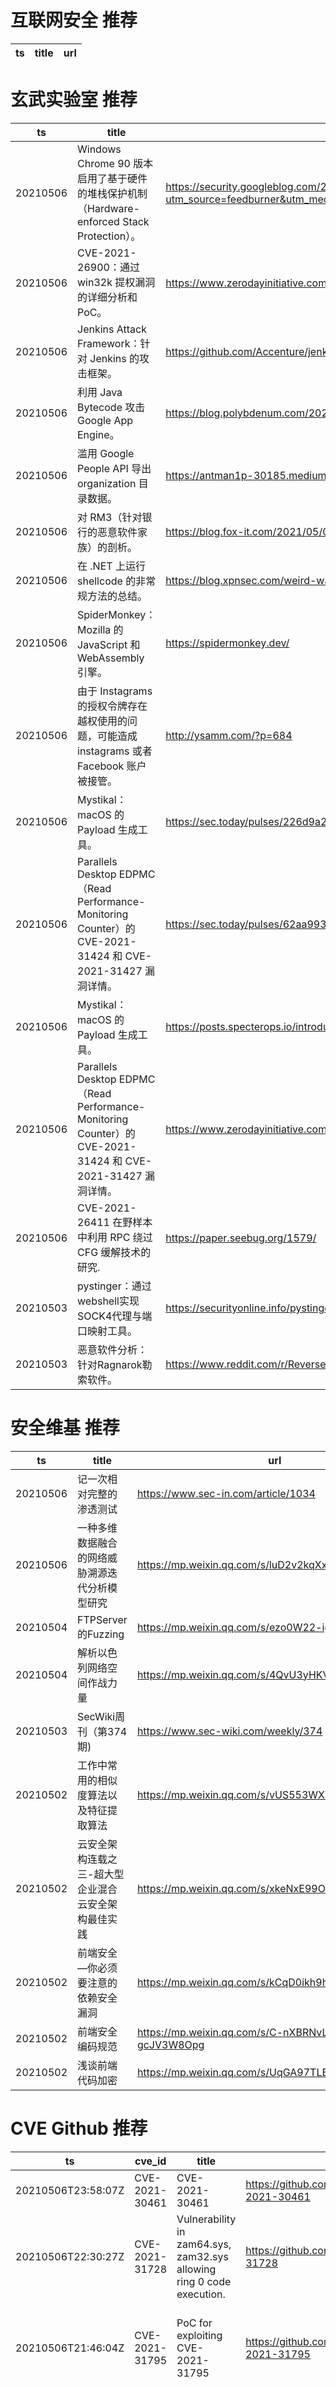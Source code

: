 # 互联网安全 推荐
| ts | title | url| 
| --- | --- | ---| 


# 玄武实验室 推荐
| ts | title | url| 
| --- | --- | ---| 
| 20210506 | Windows Chrome 90 版本启用了基于硬件的堆栈保护机制（Hardware-enforced Stack Protection）。 | https://security.googleblog.com/2021/05/enabling-hardware-enforced-stack.html?utm_source=feedburner&utm_medium=feed&utm_campaign=Feed%3A+GoogleOnlineSecurityBlog+%28Google+Online+Security+Blog%29| 
| 20210506 | CVE-2021-26900：通过 win32k 提权漏洞的详细分析和 PoC。 | https://www.zerodayinitiative.com/blog/2021/5/3/cve-2021-26900-privilege-escalation-via-a-use-after-free-vulnerability-in-win32k| 
| 20210506 | Jenkins Attack Framework：针对 Jenkins 的攻击框架。 | https://github.com/Accenture/jenkins-attack-framework| 
| 20210506 | 利用 Java Bytecode 攻击 Google App Engine。 | https://blog.polybdenum.com/2021/05/05/how-i-hacked-google-app-engine-anatomy-of-a-java-bytecode-exploit.html| 
| 20210506 | 滥用 Google People API 导出 organization 目录数据。 | https://antman1p-30185.medium.com/abusing-the-google-people-api-c9bd2b8c74cd| 
| 20210506 | 对 RM3（针对银行的恶意软件家族）的剖析。 | https://blog.fox-it.com/2021/05/04/rm3-curiosities-of-the-wildest-banking-malware/| 
| 20210506 | 在 .NET 上运行 shellcode 的非常规方法的总结。 | https://blog.xpnsec.com/weird-ways-to-execute-dotnet/| 
| 20210506 | SpiderMonkey：Mozilla 的 JavaScript 和 WebAssembly 引擎。 | https://spidermonkey.dev/| 
| 20210506 | 由于 Instagrams 的授权令牌存在越权使用的问题，可能造成 instagrams 或者 Facebook 账户被接管。 | http://ysamm.com/?p=684| 
| 20210506 | Mystikal：macOS 的 Payload 生成工具。 | https://sec.today/pulses/226d9a2f-c5ea-478b-9744-1afa37e297e2/| 
| 20210506 | Parallels Desktop EDPMC（Read Performance-Monitoring Counter）的 CVE-2021-31424 和 CVE-2021-31427 漏洞详情。 | https://sec.today/pulses/62aa9931-c1cf-4bd4-b12d-b68d61b8cd0e/| 
| 20210506 | Mystikal：macOS 的 Payload 生成工具。 | https://posts.specterops.io/introducing-mystikal-4fbd2f7ae520?gi=96475659c866| 
| 20210506 | Parallels Desktop EDPMC（Read Performance-Monitoring Counter）的 CVE-2021-31424 和 CVE-2021-31427 漏洞详情。 | https://www.zerodayinitiative.com/blog/2021/4/26/parallels-desktop-rdpmc-hypercall-interface-and-vulnerabilities| 
| 20210506 | CVE-2021-26411 在野样本中利用 RPC 绕过 CFG 缓解技术的研究. | https://paper.seebug.org/1579/| 
| 20210503 | pystinger：通过webshell实现SOCK4代理与端口映射工具。 | https://securityonline.info/pystinger-bypass-firewall-for-traffic-forwarding-using-webshell/| 
| 20210503 | 恶意软件分析：针对Ragnarok勒索软件。 | https://www.reddit.com/r/ReverseEngineering/comments/n1771o/malware_analysis_ragnarok_ransomware/| 


# 安全维基 推荐
| ts | title | url| 
| --- | --- | ---| 
| 20210506 | 记一次相对完整的渗透测试 | https://www.sec-in.com/article/1034| 
| 20210506 | 一种多维数据融合的网络威胁溯源迭代分析模型研究 | https://mp.weixin.qq.com/s/luD2v2kqXx41KWKqnItyBg| 
| 20210504 | FTPServer的Fuzzing | https://mp.weixin.qq.com/s/ezo0W22-igu8uhnbO8sR-Q| 
| 20210504 | 解析以色列网络空间作战力量 | https://mp.weixin.qq.com/s/4QvU3yHKVbLzTupW4aF37Q| 
| 20210503 | SecWiki周刊（第374期) | https://www.sec-wiki.com/weekly/374| 
| 20210502 | 工作中常用的相似度算法以及特征提取算法 | https://mp.weixin.qq.com/s/vUS553WX8pFIiWoqhkFNlg| 
| 20210502 | 云安全架构连载之三-超大型企业混合云安全架构最佳实践 | https://mp.weixin.qq.com/s/xkeNxE99ORtVs9EOv0ellQ| 
| 20210502 | 前端安全—你必须要注意的依赖安全漏洞 | https://mp.weixin.qq.com/s/kCqD0ikh9h5xc42sKkESVA| 
| 20210502 | 前端安全编码规范 | https://mp.weixin.qq.com/s/C-nXBRNvLA2-gcJV3W8Opg| 
| 20210502 | 浅谈前端代码加密 | https://mp.weixin.qq.com/s/UqGA97TLEn5BkzjVDX_EhA| 


# CVE Github 推荐
| ts | cve_id | title | url | cve_detail| 
| --- | --- | --- | --- | ---| 
| 20210506T23:58:07Z | CVE-2021-30461 | CVE-2021-30461 | https://github.com/daedalus/CVE-2021-30461 | 未查询到CVE信息| 
| 20210506T22:30:27Z | CVE-2021-31728 | Vulnerability in zam64.sys, zam32.sys allowing ring 0 code execution. | https://github.com/irql0/CVE-2021-31728 | 未查询到CVE信息| 
| 20210506T21:46:04Z | CVE-2021-31795 | PoC for exploiting CVE-2021-31795 | https://github.com/JamesGeee/CVE-2021-31795 | The PowerVR GPU kernel driver in pvrsrvkm.ko through 2021-04-24 for the Linux kernel, as used on Alcatel 1S phones, allows attackers to overwrite heap memory via PhysmemNewRamBackedPMR.| 
| 20210506T21:45:49Z | CVE-2021-31417 | PoC for exploiting CVE-2021-31417 | https://github.com/JamesGeee/CVE-2021-31417 | This vulnerability allows local attackers to disclose sensitive information on affected installations of Parallels Desktop 15.1.4-47270. An attacker must first obtain the ability to execute low-privileged code on the target guest system in order to exploit this vulnerability. The specific flaw exists within the Toolgate component. The issue results from the lack of proper initialization of memory prior to accessing it. An attacker can leverage this in conjunction with other vulnerabilities to escalate privileges and execute arbitrary code in the context of the hypervisor. Was ZDI-CAN-12131.| 
| 20210506T21:45:35Z | CVE-2021-31418 | PoC for exploiting CVE-2021-31418 | https://github.com/JamesGeee/CVE-2021-31418 | This vulnerability allows local attackers to disclose sensitive information on affected installations of Parallels Desktop 15.1.4-47270. An attacker must first obtain the ability to execute low-privileged code on the target guest system in order to exploit this vulnerability. The specific flaw exists within the Toolgate component. The issue results from the lack of proper initialization of memory prior to accessing it. An attacker can leverage this in conjunction with other vulnerabilities to escalate privileges and execute arbitrary code in the context of the hypervisor. Was ZDI-CAN-12221.| 
| 20210506T21:45:31Z | CVE-2021-31420 | PoC for exploiting CVE-2021-31420 | https://github.com/JamesGeee/CVE-2021-31420 | This vulnerability allows local attackers to escalate privileges on affected installations of Parallels Desktop 16.1.0-48950. An attacker must first obtain the ability to execute low-privileged code on the target guest system in order to exploit this vulnerability. The specific flaw exists within the Toolgate component. The issue results from the lack of proper validation of the length of user-supplied data prior to copying it to a fixed-length stack-based buffer. An attacker can leverage this vulnerability to escalate privileges and execute arbitrary code in the context of the hypervisor. Was ZDI-CAN-12220.| 
| 20210506T21:45:27Z | CVE-2021-31419 | PoC for exploiting CVE-2021-31419 | https://github.com/JamesGeee/CVE-2021-31419 | This vulnerability allows local attackers to disclose sensitive information on affected installations of Parallels Desktop 15.1.4-47270. An attacker must first obtain the ability to execute low-privileged code on the target guest system in order to exploit this vulnerability. The specific flaw exists within the Toolgate component. The issue results from the lack of proper initialization of memory prior to accessing it. An attacker can leverage this in conjunction with other vulnerabilities to escalate privileges and execute arbitrary code in the context of the hypervisor. Was ZDI-CAN-12136.| 
| 20210506T21:45:24Z | CVE-2020-25453 | PoC for exploiting CVE-2020-25453 | https://github.com/JamesGeee/CVE-2020-25453 | An issue was discovered in BlackCat CMS before 1.4. There is a CSRF vulnerability (bypass csrf_token) that allows remote arbitrary code execution.| 
| 20210506T21:45:21Z | CVE-2021-31828 | PoC for exploiting CVE-2021-31828 | https://github.com/JamesGeee/CVE-2021-31828 | An SSRF issue in Open Distro for Elasticsearch (ODFE) before 1.13.1.0 allows an existing privileged user to enumerate listening services or interact with configured resources via HTTP requests exceeding the Alerting plugin%s intended scope.| 
| 20210506T21:45:17Z | CVE-2021-21536 | PoC for exploiting CVE-2021-21536 | https://github.com/JamesGeee/CVE-2021-21536 | Dell Hybrid Client versions prior to 1.5 contain an information exposure vulnerability. A local unauthenticated attacker may exploit this vulnerability in order to register the client to a server in order to view sensitive information.| 


# klee on Github 推荐
| ts | title | url | stars | forks| 
| --- | --- | --- | --- | ---| 
| 20210507T00:04:51Z | Null | https://github.com/sosp21paper780/vigor-klee | 0 | 0| 
| 20210506T23:13:37Z | An open-source Chinese font derived from Fontworks% Klee One. 一款基于 FONTWORKS 的 Klee One 的开源中文字体。 | https://github.com/lxgw/LxgwWenKai | 541 | 13| 
| 20210506T11:32:54Z | KLEE Symbolic Execution Engine | https://github.com/klee/klee | 1683 | 491| 
| 20210506T04:27:17Z | A personnal UI library made as an excuse to have a published UI package | https://github.com/Liinkiing/klee | 9 | 1| 
| 20210505T14:23:55Z | OVO | https://github.com/iKleeOVO/iKleeOVO.github.io | 0 | 1| 
| 20210505T01:40:45Z | Create CFGs and compute complexity metrics for Python, C++, and Java code. | https://github.com/hmc-alpaqa/metrinome | 11 | 0| 
| 20210504T12:00:35Z | ovo | https://github.com/Mtoly/klee.github.io | 0 | 0| 
| 20210504T10:13:09Z | 99484C Worlds Code | https://github.com/Jython1415/penguin-Klee | 1 | 0| 
| 20210504T05:36:28Z | An opiniated Next TypeScript powered starter which include Klee, emotion / styled-system, framer motion, jest and Cypress | https://github.com/Liinkiing/next-ts-klee-starter | 0 | 0| 
| 20210503T22:04:49Z | Null | https://github.com/realAyinde/kleenfoods | 0 | 0| 


# s2e on Github 推荐
| ts | title | url | stars | forks| 
| --- | --- | --- | --- | ---| 


# exploit on Github 推荐
| ts | title | url | stars | forks| 
| --- | --- | --- | --- | ---| 
| 20210507T01:02:49Z | Open-Source Vulnerability Intelligence Center - Unified source of vulnerability, exploit and threat Intelligence feeds | https://github.com/Patrowl/PatrowlHearsData | 22 | 9| 
| 20210507T00:52:06Z | Kubernetes security and vulnerability tools and utilities. | https://github.com/kris-nova/hack | 15 | 1| 
| 20210507T00:51:03Z | 🔍NVD exploit & JVN(Japan Vulnerability Notes) easy description | https://github.com/nomi-sec/NVD-Exploit-List-Ja | 16 | 11| 
| 20210507T00:50:34Z | open source 32bit 8.4.1-9.1 untethered jailbreak. codesign bypass & kernel exploit | https://github.com/dora2-iOS/daibutsu | 23 | 3| 
| 20210507T00:08:26Z | A Monaco fork for Roblox (exploiting). All functions from LuaU and custom executor functions are present with documentation. | https://github.com/EthanMcBloxxer/Rosploco | 0 | 0| 
| 20210506T23:51:25Z | Extensible framework for analyzing publicly available information about vulnerabilities | https://github.com/leonov-av/vulristics | 27 | 1| 
| 20210506T23:43:25Z | Fully undetected Android Binder  | https://github.com/xiangin/Android-Exploit-2021 | 0 | 0| 
| 20210506T23:42:14Z | PDF Exploit FUD 2021 + Fully Undetectable + Docx Exploit FUD  + Bypass All Antivirus. | https://github.com/xiangin/PDF-Exploit-FUD-2021 | 1 | 0| 
| 20210506T23:30:53Z | Pseudo shells for different Lambda Runtime Environments & Lambda persistency exploits | https://github.com/Djkusik/Lambda-sHell | 0 | 0| 
| 20210506T23:08:02Z | Thi powershell script has got to run in remote windows host, even for pivoting | https://github.com/FabioDefilippo/winallenum | 2 | 1| 


# backdoor on Github 推荐
| ts | title | url | stars | forks| 
| --- | --- | --- | --- | ---| 
| 20210507T00:03:00Z | Null | https://github.com/juac08/Backdoor-Tours | 0 | 0| 
| 20210506T23:39:46Z | Criando um Sniffer em C para detecção de BackDoors. | https://github.com/agenteph/Sniffer-em-C | 0 | 1| 
| 20210506T22:30:54Z | Small and convenient C2 tool for Windows targets | https://github.com/Cr4sh/MicroBackdoor | 170 | 31| 
| 20210506T22:05:51Z | Simple Python Backdoor | https://github.com/zNairy/Sonaris | 6 | 0| 
| 20210506T18:49:05Z | Python 3 IRC Bot / Botnet | https://github.com/trackmastersteve/HackServ | 19 | 16| 
| 20210506T17:19:55Z | A Simple android remote administration tool using sockets. It uses java on the client side and python on the server side | https://github.com/karma9874/AndroRAT | 215 | 100| 
| 20210506T16:40:52Z | Null | https://github.com/connorbuck/backdoor-dispensary-website | 0 | 0| 
| 20210506T15:03:15Z | Backdoors Framework for Deep Learning and Federated Learning. A light-weight tool to conduct your research on backdoors. | https://github.com/ebagdasa/backdoors101 | 70 | 13| 
| 20210506T14:44:13Z | the dashboard for managing the backdoor data for the luxr system | https://github.com/EDMONDGIHOZO/luxr_dashboard | 0 | 0| 
| 20210506T14:30:23Z | LKM rootkit for Linux Kernels 2.6.x/3.x/4.x/5.x (x86/x86_64 and ARM64) | https://github.com/m0nad/Diamorphine | 767 | 283| 


# fuzz on Github 推荐
| ts | title | url | stars | forks| 
| --- | --- | --- | --- | ---| 
| 20210506T12:29:40Z | Null | https://github.com/s9varesc/url-fuzzing | 1 | 1| 
| 20210506T12:17:07Z | A fuzzer for SMT solvers | https://github.com/testsmt/yinyang | 94 | 7| 
| 20210506T12:15:12Z | OSS-Fuzz vulnerabilities for OSV. | https://github.com/google/oss-fuzz-vulns | 4 | 4| 
| 20210506T11:49:17Z | A self-hosted Fuzzing-As-A-Service platform | https://github.com/microsoft/onefuzz | 2320 | 125| 
| 20210506T11:48:26Z | A generation-based fuzzer designed to make buffer overflows easier to execute. | https://github.com/cyberphor/gbfuzzer | 0 | 0| 
| 20210506T10:56:50Z | The fuzzer afl++ is afl with community patches, qemu 5.1 upgrade, collision-free coverage, enhanced laf-intel & redqueen, AFLfast++ power schedules, MOpt mutators, unicorn_mode, and a lot more! | https://github.com/AFLplusplus/AFLplusplus | 1689 | 335| 
| 20210506T10:54:13Z | Null | https://github.com/shelvenzhou/ferry-fuzzbench | 0 | 0| 
| 20210506T10:45:45Z | Scalable fuzzing infrastructure. | https://github.com/google/clusterfuzz | 4486 | 437| 
| 20210506T10:18:54Z | Null | https://github.com/s9varesc/url-fuzzing-docker | 0 | 0| 
| 20210506T09:52:14Z | Null | https://github.com/kekavigi/fuzzydigilib | 0 | 0| 



# 日更新程序
